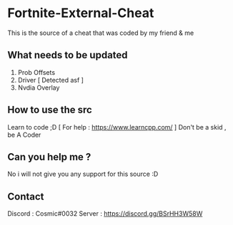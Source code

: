 # Fortnite-External-Cheat

This is the source of a cheat that was coded by my friend & me 

## What needs to be updated

1. Prob Offsets
2. Driver [ Detected asf ]
3. Nvdia Overlay

## How to use the src

Learn to code ;D [ For help : https://www.learncpp.com/ ]
Don't be a skid , be A Coder

## Can you help me ?

No i will not give you any support for this source :D

## Contact

Discord  : Cosmic#0032
Server   : https://discord.gg/BSrHH3W58W
